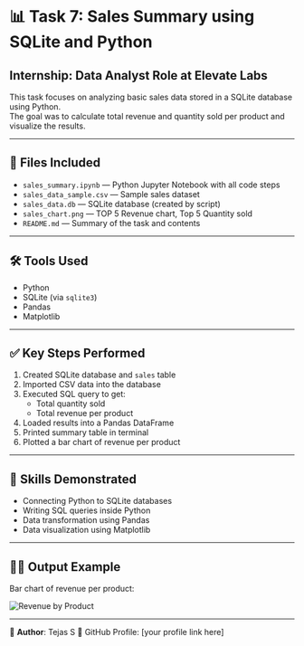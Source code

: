 # 📊 Task 7: Sales Summary using SQLite and Python

## Internship: Data Analyst Role at Elevate Labs

This task focuses on analyzing basic sales data stored in a SQLite database using Python.  
The goal was to calculate total revenue and quantity sold per product and visualize the results.

---

## 📁 Files Included
- `sales_summary.ipynb` — Python Jupyter Notebook with all code steps
- `sales_data_sample.csv` — Sample sales dataset
- `sales_data.db` — SQLite database (created by script)
- `sales_chart.png` — TOP 5 Revenue chart, Top 5 Quantity sold
- `README.md` — Summary of the task and contents

---

## 🛠 Tools Used
- Python
- SQLite (via `sqlite3`)
- Pandas
- Matplotlib

---

## ✅ Key Steps Performed
1. Created SQLite database and `sales` table
2. Imported CSV data into the database
3. Executed SQL query to get:
   - Total quantity sold
   - Total revenue per product
4. Loaded results into a Pandas DataFrame
5. Printed summary table in terminal
6. Plotted a bar chart of revenue per product

---

## 🧠 Skills Demonstrated
- Connecting Python to SQLite databases
- Writing SQL queries inside Python
- Data transformation using Pandas
- Data visualization using Matplotlib

---

## 👩‍💻 Output Example

Bar chart of revenue per product:

![Revenue by Product](sales_chart.png)

---

👤 **Author**: Tejas S 
🔗 GitHub Profile: [your profile link here]
